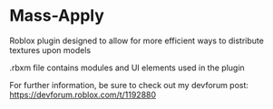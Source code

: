 # Mass-Apply
Roblox plugin designed to allow for more efficient ways to distribute textures upon models

.rbxm file contains modules and UI elements used in the plugin

For further information, be sure to check out my devforum post: https://devforum.roblox.com/t/1192880
